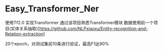 # Easy_Transformer_Ner
 使用Tf2.0 实现Transformer
 通过该项目熟悉Transformer模块
 数据使用前一个项目(实体关系抽取)[https://github.com/NLPxiaoxu/Entity-recognition-and-Relation-ectraction]
 
 20个epoch，对测试集前10条进行验证，最高F1达90%
 
 
 
